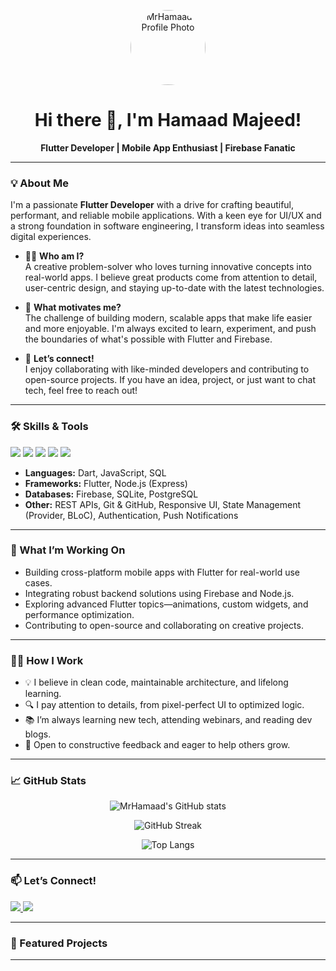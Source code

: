 <!-- GitHub Profile README for MrHamaad -->

<p align="center">
  <img src="https://avatars.githubusercontent.com/MrHamaad" width="120" style="border-radius: 50%;" alt="MrHamaad's Profile Photo" />
</p>

<h1 align="center">Hi there 👋, I'm Hamaad Majeed!</h1>

<p align="center">
  <b>Flutter Developer | Mobile App Enthusiast | Firebase Fanatic</b>
</p>

---

### 💡 About Me

I'm a passionate **Flutter Developer** with a drive for crafting beautiful, performant, and reliable mobile applications. With a keen eye for UI/UX and a strong foundation in software engineering, I transform ideas into seamless digital experiences.

- 👨‍💻 **Who am I?**  
  A creative problem-solver who loves turning innovative concepts into real-world apps. I believe great products come from attention to detail, user-centric design, and staying up-to-date with the latest technologies.

- 🚀 **What motivates me?**  
  The challenge of building modern, scalable apps that make life easier and more enjoyable. I'm always excited to learn, experiment, and push the boundaries of what's possible with Flutter and Firebase.

- 🤝 **Let’s connect!**  
  I enjoy collaborating with like-minded developers and contributing to open-source projects. If you have an idea, project, or just want to chat tech, feel free to reach out!

---

### 🛠️ Skills & Tools

<p>
  <img src="https://img.shields.io/badge/Dart-0175C2?logo=dart&logoColor=white" />
  <img src="https://img.shields.io/badge/Flutter-02569B?logo=flutter&logoColor=white" />
  <img src="https://img.shields.io/badge/Firebase-FFCA28?logo=firebase&logoColor=black" />
  <img src="https://img.shields.io/badge/SQL-4479A1?logo=postgresql&logoColor=white" />
  <img src="https://img.shields.io/badge/Node.js-339933?logo=node.js&logoColor=white" />
</p>

- **Languages:** Dart, JavaScript, SQL
- **Frameworks:** Flutter, Node.js (Express)
- **Databases:** Firebase, SQLite, PostgreSQL
- **Other:** REST APIs, Git & GitHub, Responsive UI, State Management (Provider, BLoC), Authentication, Push Notifications

---

### 🌟 What I’m Working On

- Building cross-platform mobile apps with Flutter for real-world use cases.
- Integrating robust backend solutions using Firebase and Node.js.
- Exploring advanced Flutter topics—animations, custom widgets, and performance optimization.
- Contributing to open-source and collaborating on creative projects.

---

### 🧑‍💻 How I Work

- 💡 I believe in clean code, maintainable architecture, and lifelong learning.
- 🔍 I pay attention to details, from pixel-perfect UI to optimized logic.
- 📚 I’m always learning new tech, attending webinars, and reading dev blogs.
- 🤗 Open to constructive feedback and eager to help others grow.

---

### 📈 GitHub Stats

<p align="center">
  <img src="https://github-readme-stats.vercel.app/api?username=MrHamaad&show_icons=true&theme=tokyonight" alt="MrHamaad's GitHub stats" />
</p>

<p align="center">
  <img src="https://github-readme-streak-stats.herokuapp.com/?user=MrHamaad&theme=tokyonight" alt="GitHub Streak" />
</p>

<p align="center">
  <img src="https://github-readme-stats.vercel.app/api/top-langs/?username=MrHamaad&layout=compact&theme=tokyonight" alt="Top Langs" />
</p>

---

### 📫 Let’s Connect!

<p>
  <a href="https://www.linkedin.com/in/hamaad-majeed-06838a279?utm_source=share&utm_campaign=share_via&utm_content=profile&utm_medium=android_app" target="_blank">
    <img src="https://img.shields.io/badge/LinkedIn-blue?logo=linkedin&logoColor=white" />
  </a>
  <a href="mailto:hamaadmajeed786@gmail.com">
    <img src="https://img.shields.io/badge/Email-D14836?logo=gmail&logoColor=white" />
  </a>
</p>

---

### 🚀 Featured Projects

<!--
You can pin your favorite repos here using GitHub's "Pinned" feature,
or manually add project highlights with descriptions and links!
-->

---

<!--
**MrHamaad/MrHamaad** is a ✨ special ✨ repository because its `README.md` (this file) appears on your GitHub profile.
-->
